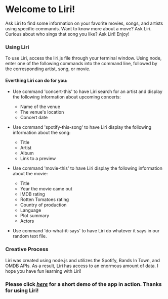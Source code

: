 # Welcome to Liri!
Ask Liri to find some information on your favorite movies, songs, and artists using specific commands. Want to know more about a move? Ask Liri. Curious about who sings that song you like? Ask Liri! Enjoy!

### Using Liri
To use Liri, access the liri.js file through your terminal window. Using node, enter one of the following commands into the command line, followed by the corresponding artist, song, or movie.

#### Everthing Liri can do for you:
* Use command 'concert-this' to have Liri search for an artist and display the following information about upcoming concerts:
  * Name of the venue
  * The venue's location
  * Concert date

* Use command 'spotify-this-song' to have Liri display the following information about the song:
  * Title
  * Artist
  * Album
  * Link to a preview

* Use command 'movie-this' to have Liri display the following information about the movie:
  * Title
  * Year the movie came out
  * IMDB rating
  * Rotten Tomatoes rating
  * Country of production
  * Language
  * Plot summary
  * Actors
  
* Use command 'do-what-it-says' to have Liri do whatever it says in our random text file.

### Creative Process
Liri was created using node.js and utilizes the Spotify, Bands In Town, and OMDB APIs. As a result, Liri has access to an enormous amount of data. I hope you have fun learning with Liri!

### Please click [*here*](https://drive.google.com/file/d/1kqtpEQ5L5b-0-tlb-uMGH96QcS4ApfPj/view?usp=sharing) for a short demo of the app in action. Thanks for using Liri!
